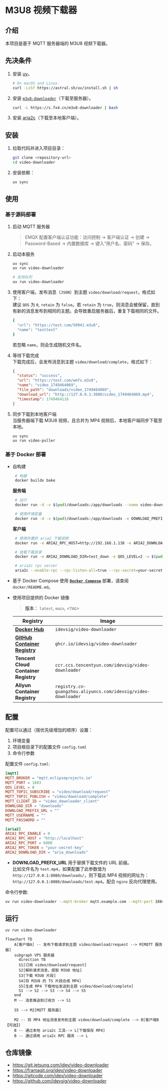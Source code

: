 # M3U8 视频下载器

## 介绍
本项目是基于 MQTT 服务器端的 M3U8 视频下载器。

## 先决条件
1. 安装 [uv](https://github.com/astral-sh/uv)。 
    ```bash
    # On macOS and Linux.
    curl -LsSf https://astral.sh/uv/install.sh | sh
    ```
2. 安装 [`m3u8-downloader`](https://github.com/forkdo/m3u8-downloader)（下载至服务器）。
    ```bash
    curl -L https://s.fx4.cn/m3u8-downloader | bash
    ```
3. 安装 [aria2c](https://github.com/aria2/aria2)（下载至本地客户端）。

## 安装

1. 拉取代码并进入项目目录：
   ```bash
   git clone <repository-url>
   cd video-downloader
   ```
2. 安装依赖：
   ```bash
   uv sync
   ```
   
## 使用

### 基于源码部署
1. 启动 MQTT 服务器
    > EMQX 配置客户端认证功能：访问控制 -> 客户端认证 -> 创建 -> Password-Based -> 内置数据库 -> 键入“用户名、密码” -> 保存。
2. 启动本服务
    ```bash
    uv sync
    uv run video-downloader

    # 支持队列
    uv run video-downloader
    ```
3. 使用客户端，发布消息（`JSON`）到主题 `video/download/request`，格式如下：   
建议 `QOS` 为 `0`, `retain` 为 `false`。若 `retain` 为 `true`，则消息会被保留，直到有新的消息发布到相同的主题。会导致重启服务器后，重复下载相同的文件。
    ```bash
    {
      "url": "https://test.com/50941.m3u8",
      "name": "testtest"
    }
    ```
    若忽略 `name`，则会生成随机文件名。

4. 等待下载完成   
下载完成后，会发布消息到主题 `video/download/complete`，格式如下：
    ```json
    {
      "status": "success",
      "url": "https://test.com/wmfx.m3u8",
      "name": "video_1749464069",
      "file_path": "downloads/video_1749464069",
      "download_url": "http://127.0.0.1:3000/video_1749464069.mp4",
      "timestamp": 1749464116
    }
    ```

5. 同步下载到本地客户端   
  当服务器端下载 M3U8 视频，且合并为 MP4 视频后，本地客户端同步下载至本地。
    ```bash
    uv sync
    uv run video-puller    
    ```

### 基于 Docker 部署

- 自构建
    ```bash
     # 构建 
     docker buildx bake
    ```

    **服务端**
    ```bash
     # 运行
     docker run -d -v $(pwd)/downloads:/app/downloads --name video-downloader video-downloader:local

     # 使用环境变量
     docker run -d -v $(pwd)/downloads:/app/downloads -e DOWNLOAD_PREFIX_URL="http://127.0.0.1:8080/" --name video-downloader video-downloader:local
    ```

    **客户端**
    ```bash
     # 使用外置的 aria2 下载视频
     docker run -e ARIA2_RPC_HOST=http://192.168.1.138 -e ARIA2_DOWNLOAD_DIR=test_down -it video-downloader:local video-puller --qos-level 2 --aria2-rpc-token your-secret-key --aria2-rpc-enable 1 --aria2-rpc-download-dir test_download
    
     # 挂载下载目录
     docker run -e ARIA2_DOWNLOAD_DIR=test_down -e QOS_LEVEL=2 -v $(pwd)/aria2down:/app/test_down -it video-downloader:local video-puller

     # aria2c rpc server
     aria2c --enable-rpc --rpc-listen-all=true --rpc-secret=your-secret-key --dir=/downloads
    ```

- 基于 Docker Compose
使用 [**`Docker Compose`**](docker/README.md) 部署，请查阅 `docker/README.md`。

- 使用项目提供的 Docker 镜像

    > **版本：** `latest`, `main`, <`TAG`>

    | Registry                                                                                   | Image                                                  |
    | ------------------------------------------------------------------------------------------ | ------------------------------------------------------ |
    | [**Docker Hub**](https://hub.docker.com/r/idevsig/video-downloader/)                                | `idevsig/video-downloader`                                    |
    | [**GitHub Container Registry**](https://github.com/idevsig/video-downloader/pkgs/container/video-downloader) | `ghcr.io/idevsig/video-downloader`                            |
    | **Tencent Cloud Container Registry**                                                       | `ccr.ccs.tencentyun.com/idevsig/video-downloader`             |
    | **Aliyun Container Registry**                                                              | `registry.cn-guangzhou.aliyuncs.com/idevsig/video-downloader` |

## 配置

配置可以通过（按优先级增加的顺序）设置：
1. 环境变量
2. 项目根目录下的配置文件 `config.toml` 
3. 命令行参数

配置文件 `config.toml`:
```toml
[mqtt]
MQTT_BROKER = "mqtt.eclipseprojects.io"
MQTT_PORT = 1883
QOS_LEVEL = 0
MQTT_TOPIC_SUBSCRIBE = "video/download/request"
MQTT_TOPIC_PUBLISH = "video/download/complete"
MQTT_CLIENT_ID = "video_downloader_client"
DOWNLOAD_DIR = "downloads"
DOWNLOAD_PREFIX_URL = ""
MQTT_USERNAME = ""
MQTT_PASSWORD = ""

[aria2]
ARIA2_RPC_ENABLE = 0
ARIA2_RPC_HOST = "http://localhost"
ARIA2_RPC_PORT = 6800
ARIA2_RPC_TOKEN = "your-secret-key"
ARIA2_DOWNLOAD_DIR = "aria_downloads"
```

- **DOWNLOAD_PREFIX_URL** 用于替换下载文件的 URL 前缀。   
比如文件名为 `test.mp4`，如果配置了此参数值为 `http://127.0.0.1:8080/downloads/`，则下载此 MP4 视频的网址为：`http://127.0.0.1:8080/downloads/test.mp4`。配合 `nginx` 反向代理使用。

命令行参数:
```bash
uv run video-downloader --mqtt-broker mqtt.example.com --mqtt-port 1884
```

## 运行

```bash
uv run video-downloader
```

```mermaid
flowchart TD
    A[客户端A] -- 发布下载请求到主题 video/download/request --> M[MQTT 服务器]
    subgraph VPS 服务器
      direction TB
      S1[订阅 video/download/request]
      S2[解析请求消息，提取 M3U8 地址]
      S3[下载 M3U8 片段]
      S4[将 M3U8 的 TS 片段合成 MP4]
      S5[生成 MP4 下载地址发送到主题 video/download/complete]
      S1 --> S2 --> S3 --> S4 --> S5
    end
    M -- 消息推送到订阅方 --> S1

    S5 --> M2[MQTT 服务器]

    M2 -- 将 MP4 地址消息发布到主题 video/download/complete --> B[客户端B【可选】]
    B -- 通过本地 aria2c 工具--> L[下载保存 MP4]
    B -- 通过调用 aria2c RPC 服务 --> L
```

## 仓库镜像

- https://git.jetsung.com/idev/video-downloader
- https://framagit.org/idev/video-downloader
- https://gitcode.com/idev/video-downloader
- https://github.com/idevsig/video-downloader
